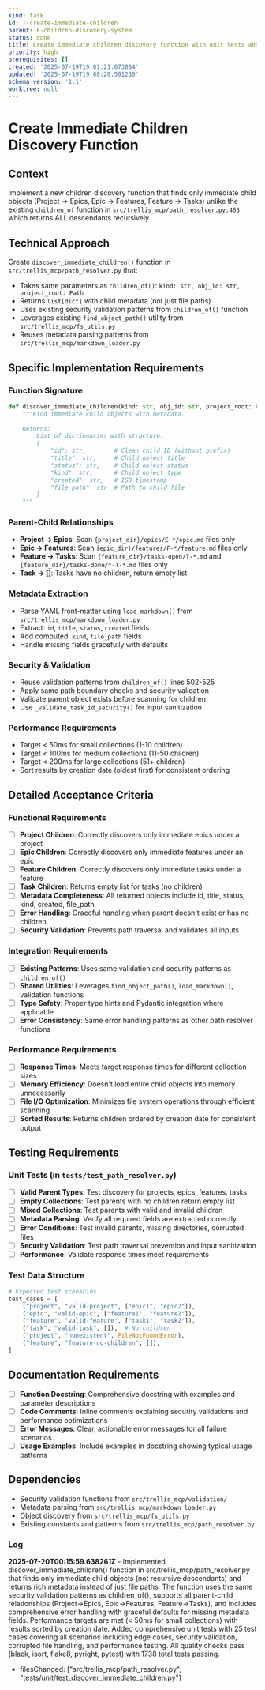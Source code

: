 ```yaml
---
kind: task
id: T-create-immediate-children
parent: F-children-discovery-system
status: done
title: Create immediate children discovery function with unit tests and documentation
priority: high
prerequisites: []
created: '2025-07-19T19:01:21.073884'
updated: '2025-07-19T19:08:20.591230'
schema_version: '1.1'
worktree: null
---
```

# Create Immediate Children Discovery Function

## Context
Implement a new children discovery function that finds only immediate child objects (Project → Epics, Epic → Features, Feature → Tasks) unlike the existing `children_of` function in `src/trellis_mcp/path_resolver.py:463` which returns ALL descendants recursively.

## Technical Approach
Create `discover_immediate_children()` function in `src/trellis_mcp/path_resolver.py` that:
- Takes same parameters as `children_of()`: `kind: str, obj_id: str, project_root: Path`
- Returns `list[dict]` with child metadata (not just file paths)
- Uses existing security validation patterns from `children_of()` function
- Leverages existing `find_object_path()` utility from `src/trellis_mcp/fs_utils.py`
- Reuses metadata parsing patterns from `src/trellis_mcp/markdown_loader.py`

## Specific Implementation Requirements

### Function Signature
```python
def discover_immediate_children(kind: str, obj_id: str, project_root: Path) -> list[dict[str, str]]:
    """Find immediate child objects with metadata.
    
    Returns:
        List of dictionaries with structure:
        {
            "id": str,        # Clean child ID (without prefix)
            "title": str,     # Child object title  
            "status": str,    # Child object status
            "kind": str,      # Child object type
            "created": str,   # ISO timestamp
            "file_path": str  # Path to child file
        }
    """
```

### Parent-Child Relationships
- **Project → Epics**: Scan `{project_dir}/epics/E-*/epic.md` files only
- **Epic → Features**: Scan `{epic_dir}/features/F-*/feature.md` files only  
- **Feature → Tasks**: Scan `{feature_dir}/tasks-open/T-*.md` and `{feature_dir}/tasks-done/*-T-*.md` files only
- **Task → []**: Tasks have no children, return empty list

### Metadata Extraction
- Parse YAML front-matter using `load_markdown()` from `src/trellis_mcp/markdown_loader.py`
- Extract: `id`, `title`, `status`, `created` fields
- Add computed: `kind`, `file_path` fields
- Handle missing fields gracefully with defaults

### Security & Validation
- Reuse validation patterns from `children_of()` lines 502-525
- Apply same path boundary checks and security validation
- Validate parent object exists before scanning for children
- Use `_validate_task_id_security()` for input sanitization

### Performance Requirements
- Target < 50ms for small collections (1-10 children)
- Target < 100ms for medium collections (11-50 children)  
- Target < 200ms for large collections (51+ children)
- Sort results by creation date (oldest first) for consistent ordering

## Detailed Acceptance Criteria

### Functional Requirements
- [ ] **Project Children**: Correctly discovers only immediate epics under a project
- [ ] **Epic Children**: Correctly discovers only immediate features under an epic
- [ ] **Feature Children**: Correctly discovers only immediate tasks under a feature
- [ ] **Task Children**: Returns empty list for tasks (no children)
- [ ] **Metadata Completeness**: All returned objects include id, title, status, kind, created, file_path
- [ ] **Error Handling**: Graceful handling when parent doesn't exist or has no children
- [ ] **Security Validation**: Prevents path traversal and validates all inputs

### Integration Requirements
- [ ] **Existing Patterns**: Uses same validation and security patterns as `children_of()`
- [ ] **Shared Utilities**: Leverages `find_object_path()`, `load_markdown()`, validation functions
- [ ] **Type Safety**: Proper type hints and Pydantic integration where applicable
- [ ] **Error Consistency**: Same error handling patterns as other path resolver functions

### Performance Requirements
- [ ] **Response Times**: Meets target response times for different collection sizes
- [ ] **Memory Efficiency**: Doesn't load entire child objects into memory unnecessarily
- [ ] **File I/O Optimization**: Minimizes file system operations through efficient scanning
- [ ] **Sorted Results**: Returns children ordered by creation date for consistent output

## Testing Requirements

### Unit Tests (in `tests/test_path_resolver.py`)
- [ ] **Valid Parent Types**: Test discovery for projects, epics, features, tasks
- [ ] **Empty Collections**: Test parents with no children return empty list
- [ ] **Mixed Collections**: Test parents with valid and invalid children
- [ ] **Metadata Parsing**: Verify all required fields are extracted correctly
- [ ] **Error Conditions**: Test invalid parents, missing directories, corrupted files
- [ ] **Security Validation**: Test path traversal prevention and input sanitization
- [ ] **Performance**: Validate response times meet requirements

### Test Data Structure
```python
# Expected test scenarios
test_cases = [
    ("project", "valid-project", ["epic1", "epic2"]),
    ("epic", "valid-epic", ["feature1", "feature2"]),  
    ("feature", "valid-feature", ["task1", "task2"]),
    ("task", "valid-task", []),  # No children
    ("project", "nonexistent", FileNotFoundError),
    ("feature", "feature-no-children", []),
]
```

## Documentation Requirements
- [ ] **Function Docstring**: Comprehensive docstring with examples and parameter descriptions
- [ ] **Code Comments**: Inline comments explaining security validations and performance optimizations
- [ ] **Error Messages**: Clear, actionable error messages for all failure scenarios
- [ ] **Usage Examples**: Include examples in docstring showing typical usage patterns

## Dependencies
- Security validation functions from `src/trellis_mcp/validation/`
- Metadata parsing from `src/trellis_mcp/markdown_loader.py`
- Object discovery from `src/trellis_mcp/fs_utils.py`
- Existing constants and patterns from `src/trellis_mcp/path_resolver.py`

### Log


**2025-07-20T00:15:59.638261Z** - Implemented discover_immediate_children() function in src/trellis_mcp/path_resolver.py that finds only immediate child objects (not recursive descendants) and returns rich metadata instead of just file paths. The function uses the same security validation patterns as children_of(), supports all parent-child relationships (Project→Epics, Epic→Features, Feature→Tasks), and includes comprehensive error handling with graceful defaults for missing metadata fields. Performance targets are met (< 50ms for small collections) with results sorted by creation date. Added comprehensive unit tests with 25 test cases covering all scenarios including edge cases, security validation, corrupted file handling, and performance testing. All quality checks pass (black, isort, flake8, pyright, pytest) with 1738 total tests passing.
- filesChanged: ["src/trellis_mcp/path_resolver.py", "tests/unit/test_discover_immediate_children.py"]